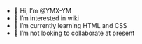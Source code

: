 - 👋 Hi, I’m @YMX-YM
- 👀 I’m interested in wiki
- 🌱 I’m currently learning HTML and CSS
- 💞️ I’m not looking to collaborate at present
<!---
YMX-YM/YMX-YM is a ✨ special ✨ repository because its `README.md` (this file) appears on your GitHub profile.
You can click the Preview link to take a look at your changes.
--->
